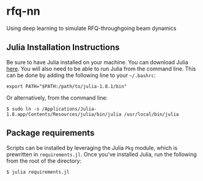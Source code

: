 # rfq-nn
Using deep learning to simulate RFQ-throughgoing beam dynamics

## Julia Installation Instructions
Be sure to have Julia installed on your machine. You can download Julia <a href="https://julialang.org/downloads/">here</a>. You will also need to be able to run Julia from the command line. This can be done by adding the following line to your `~/.bashrc`:

```export PATH="$PATH:/path/to/julia-1.8.1/bin"```

Or alternatively, from the command line:

```$ sudo ln -s /Applications/Julia-1.8.app/Contents/Resources/julia/bin/julia /usr/local/bin/julia```

## Package requirements
Scripts can be installed by leveraging the Julia `Pkg` module, which is prewritten in `requirements.jl`. Once you've installed Julia, run the following from the root of the directory:

```$ julia requirements.jl```
